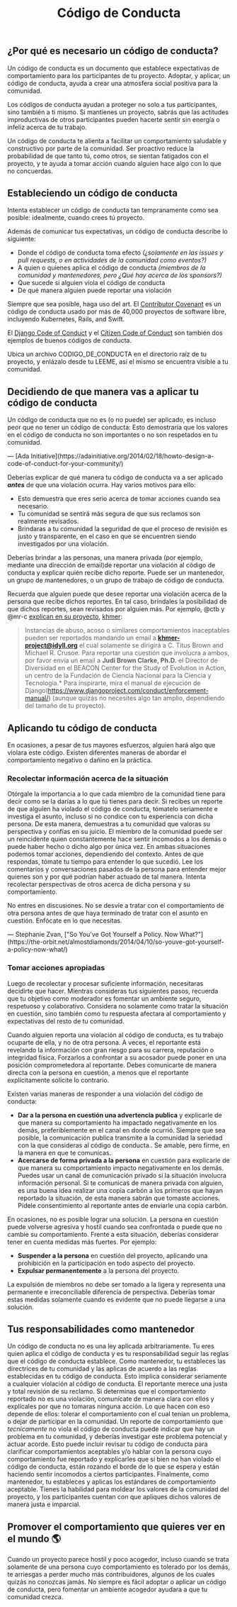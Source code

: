 ﻿---
locale: es-AR
title: C&oacute;digo de Conducta
description: Facilitar el comportamiento sano y constructivo, adoptando y aplicando un c&oacute;digo de conducta.
class: coc
toc:
  Por-qu&eacute;-es-necesario-un-c&oacute;digo-de-conducta: "¿Por qu&eacute; es necesario un c&oacute;digo de conducta?"
  Estableciendo-un-c&oacute;digo-de-conducta: "Estableciendo un c&oacute;digo de conducta"
  Decidiendo-de-qu&eacute;-manera-vas-a-aplicar-tu-c&oacute;digo-de-conducta: "Decidiendo de qu&eacute; manera vas a aplicar tu c&oacute;digo de conducta"
  Aplicando-tu-c&oacute;digo-de-conducta: " Aplicando tu c&oacute;digo de conducta"
order: 8
imagen: /assets/images/cards/coc.png
---

## ¿Por qu&eacute; es necesario un c&oacute;digo de conducta?

Un c&oacute;digo de conducta es un documento que establece expectativas de comportamiento para los participantes de tu proyecto. Adoptar, y aplicar, un c&oacute;digo de conducta, ayuda a crear una atmosfera social positiva para la comunidad.

Los c&oacute;digos de conducta ayudan a proteger no solo a tus participantes, sino tambi&eacute;n a ti mismo. Si mantienes un proyecto, sabr&aacute;s que las actitudes improductivas de otros participantes pueden hacerte sentir sin energ&iacute;a o infeliz acerca de tu trabajo.

Un c&oacute;digo de conducta te alienta a facilitar un comportamiento saludable y constructivo por parte de la comunidad. Ser proactivo reduce la probabilidad de que tanto t&uacute;, como otros, se sientan fatigados con el proyecto, y te ayuda a tomar acci&oacute;n cuando alguien hace algo con lo que no concuerdas.

## Estableciendo un c&oacute;digo de conducta

Intenta establecer un c&oacute;digo de conducta tan tempranamente como sea posible: idealmente, cuando crees t&uacute; proyecto.

Adem&aacute;s de comunicar tus expectativas, un c&oacute;digo de conducta describe lo siguiente:
*	Donde el c&oacute;digo de conducta toma efecto _(¿solamente en las issues y pull requests, o en actividades de la comunidad como eventos?)_
*	A quien o quienes aplica el c&oacute;digo de conducta _(miembros de la comunidad y mantenedores, pero ¿Qu&eacute; hay acerca de los sponsors?)_
*	Que sucede si alguien viola el c&oacute;digo de conducta
*	De qu&eacute; manera alguien puede reportar una violaci&oacute;n

Siempre que sea posible, haga uso del art. El [Contributor Covenant](http://contributor-covenant.org/) es un c&oacute;digo de conducta usado por m&aacute;s de 40,000 proyectos de software libre, incluyendo Kubernetes, Rails, and Swift.

El [Django Code of Conduct](https://www.djangoproject.com/conduct/) y el [Citizen Code of Conduct](http://citizencodeofconduct.org/) son tambi&eacute;n dos ejemplos de buenos c&oacute;digos de conducta.

Ubica un archivo CODIGO_DE_CONDUCTA en el directorio ra&iacute;z de tu proyecto, y enl&aacute;zalo desde tu LEEME, as&iacute; el mismo se encuentra visible a tu comunidad.

## Decidiendo de que manera vas a aplicar tu c&oacute;digo de conducta

<aside markdown="1" class="pquote">
  Un c&oacute;digo de conducta que no es (o no puede) ser aplicado, es incluso peor que no tener un c&oacute;digo de conducta: Esto demostrar&iacute;a que los valores en el c&oacute;digo de conducta no son importantes o no son respetados en tu comunidad.
  <p markdown="1" class="pquote-credit">
— [Ada Initiative](https://adainitiative.org/2014/02/18/howto-design-a-code-of-conduct-for-your-community/)
  </p>
</aside>

Deber&iacute;as explicar de qu&eacute; manera tu c&oacute;digo de conducta va a ser aplicado **_antes_** de que una violaci&oacute;n ocurra. Hay varios motivos para ello:

*	Esto demuestra que eres serio acerca de tomar acciones cuando sea necesario.
*	Tu comunidad se sentir&aacute; m&aacute;s segura de que sus reclamos son realmente revisados.
*	Brindaras a tu comunidad la seguridad de que el proceso de revisi&oacute;n es justo y transparente, en el caso en que se encuentren siendo investigados por una violaci&oacute;n.

Deber&iacute;as brindar a las personas, una manera privada (por ejemplo, mediante una direcci&oacute;n de email)de reportar una violaci&oacute;n al c&oacute;digo de conducta y explicar qui&eacute;n recibe dicho reporte. Puede ser un mantenedor, un grupo de mantenedores, o un grupo de trabajo de c&oacute;digo de conducta.

Recuerda que alguien puede que desee reportar una violaci&oacute;n acerca de la persona que recibe dichos reportes. En tal caso, br&iacute;ndales la posibilidad de que dichos reportes, sean revisados por alguien m&aacute;s. Por ejemplo, @ctb y @mr-c [explican en su proyecto](https://github.com/dib-lab/khmer/blob/master/CODE_OF_CONDUCT.rst), [khmer](https://github.com/dib-lab/khmer):

>Instancias de abuso, acoso o similares comportamientos inaceptables pueden ser reportados mandando un email a **khmer-project@idyll.org** el cual solamente se dirigir&aacute; a C. Titus Brown and Michael R. Crusoe. Para reportar una cuesti&oacute;n que involucra a ambos, por favor env&iacute;a un email a **Judi Brown Clarke, Ph.D.** el Director de Diversidad en el BEACON Center for the Study of Evolution in Action, un centro de la Fundaci&oacute;n de Ciencia Nacional para la Ciencia y Tecnologia.*
Para inspirarte, mira el manual de ejecuci&oacute;n de Django(https://www.djangoproject.com/conduct/enforcement-manual/)  (aunque quiz&aacute;s no necesites algo tan amplio, dependiendo del tama&ntilde;o de tu proyecto).
## Aplicando tu c&oacute;digo de conducta
En ocasiones, a pesar de tus mayores esfuerzos, alguien har&aacute; algo que violara este c&oacute;digo. Existen diferentes maneras de abordar el comportamiento negativo o da&ntilde;ino en la pr&aacute;ctica.
### Recolectar informaci&oacute;n acerca de la situaci&oacute;n
Ot&oacute;rgale la importancia a lo que cada miembro de la comunidad tiene para decir como se la dar&iacute;as a lo que t&uacute; tienes para decir. Si recibes un reporte de que alguien ha violado el c&oacute;digo de conducta, t&oacute;matelo seriamente e investiga el asunto, incluso si no condice con tu experiencia con dicha persona. De esta manera, demuestras a tu comunidad que valoras su perspectiva y conf&iacute;as en su juicio.
El miembro de la comunidad puede ser un reincidente quien constantemente hace sentir incomodos a los dem&aacute;s o puede haber hecho o dicho algo por &uacute;nica vez. En ambas situaciones podemos tomar acciones, dependiendo del contexto.
Antes de que respondas, t&oacute;mate tu tiempo para entender lo que sucedi&oacute;. Lee los comentarios y conversaciones pasados de la persona para entender mejor quienes son y por qu&eacute; podr&iacute;an haber actuado de tal manera. Intenta recolectar perspectivas de otros acerca de dicha persona y su comportamiento.
<aside markdown="1" class="pquote">
  No entres en discusiones. No se desv&iacute;e a tratar con el comportamiento de otra persona antes de que haya terminado de tratar con el asunto en cuesti&oacute;n. Enf&oacute;cate en lo que necesitas.
  <p markdown="1" class="pquote-credit">
— Stephanie Zvan, ["So You've Got Yourself a Policy. Now What?"](https://the-orbit.net/almostdiamonds/2014/04/10/so-youve-got-yourself-a-policy-now-what/)
  </p>
</aside>

### Tomar acciones apropiadas

Luego de recolectar y procesar suficiente informaci&oacute;n, necesitaras decidirte que hacer. Mientras consideras tus siguientes pasos, recuerda que tu objetivo como moderador es fomentar un ambiente seguro, respetuoso y colaborativo. Considera no solamente como tratar la situaci&oacute;n en cuesti&oacute;n, sino tambi&eacute;n como tu respuesta afectara al comportamiento y expectativas del resto de tu comunidad.

Cuando alguien reporta una violaci&oacute;n al c&oacute;digo de conducta, es tu trabajo ocuparte de ella, y no de otra persona. A veces, el reportante est&aacute; revelando la informaci&oacute;n con gran riesgo para su carrera, reputaci&oacute;n o integridad f&iacute;sica. Forzarlos a confrontar a su acosador puede poner en una posici&oacute;n comprometedora al reportante. Debes comunicarte de manera directa con la persona en cuesti&oacute;n, a menos que el reportante expl&iacute;citamente solicite lo contrario.

Existen varias maneras de responder a una violaci&oacute;n del c&oacute;digo de conducta:

* **Dar a la persona en cuesti&oacute;n una advertencia publica** y explicarle de que manera su comportamiento ha impactado negativamente en los dem&aacute;s, preferiblemente en el canal en donde ocurri&oacute;. Siempre que sea posible, la comunicaci&oacute;n publica transmite a la comunidad la seriedad con la que consideras al c&oacute;digo de conducta.. Se amable, pero firme, en la manera en que te comunicas.
* **Acercarse de forma privada a la persona** en cuesti&oacute;n para explicarle de que manera su comportamiento impacto negativamente en los dem&aacute;s. Puedes usar un canal de comunicaci&oacute;n privado si la situaci&oacute;n involucra informaci&oacute;n personal. Si te comunicas de manera privada con alguien, es una buena idea realizar una copia carb&oacute;n a los primeros que hayan reportado la situaci&oacute;n, de esta manera sabr&aacute;n que tomaste acciones. P&iacute;dele consentimiento al reportante antes de enviarle una copia carb&oacute;n.

En ocasiones, no es posible lograr una soluci&oacute;n. La persona en cuesti&oacute;n puede volverse agresiva y hostil cuando sea confrontada o puede que no cambie su comportamiento. Frente a esta situaci&oacute;n, deber&iacute;as considerar tener en cuenta medidas m&aacute;s fuertes. Por ejemplo:

* **Suspender a la persona** en cuesti&oacute;n del proyecto, aplicando una prohibici&oacute;n en la participaci&oacute;n en todo aspecto del proyecto.
* **Expulsar permanentemente** a la persona del proyecto.

La expulsi&oacute;n de miembros no debe ser tomado a la ligera y representa una permanente e irreconciliable diferencia de perspectiva. Deber&iacute;as tomar estas medidas solamente cuando es evidente que no puede llegarse a una soluci&oacute;n.

## Tus responsabilidades como mantenedor
Un c&oacute;digo de conducta no es una ley aplicada arbitrariamente. Tu eres quien aplica el c&oacute;digo de conducta y es tu responsabilidad seguir las reglas que el c&oacute;digo de conducta establece.
Como mantenedor, tu estableces las directrices de tu comunidad y las aplicas de acuerdo a las reglas establecidas en tu c&oacute;digo de conducta. Esto implica considerar seriamente a cualquier violaci&oacute;n al c&oacute;digo de conducta. El reportante merece una justa y total revisi&oacute;n de su reclamo. Si determinas que el comportamiento reportado no es una violaci&oacute;n, comun&iacute;cate de manera clara con ellos y expl&iacute;cales por que no tomaras ninguna acci&oacute;n. Lo que hacen con eso depende de ellos: tolerar el comportamiento con el cual ten&iacute;an un problema, o dejar de participar en la comunidad.
Un reporte de comportamiento que _tecnicamente_ no viola el c&oacute;digo de conducta puede indicar que hay un problema en tu comunidad, y deber&iacute;as investigar este problema potencial y actuar acorde. Esto puede incluir revisar tu c&oacute;digo de conducta para clarificar comportamientos aceptables y/o hablar con la persona cuyo comportamiento fue reportado y explicarles que si bien no han violado el c&oacute;digo de conducta, est&aacute;n rozando el borde de lo que se espera y est&aacute;n haciendo sentir incomodos a ciertos participantes.
Finalmente, como mantenedor, tu estableces y aplicas los est&aacute;ndares de comportamiento aceptable. Tienes la habilidad para moldear los valores de la comunidad del proyecto, y los participantes cuentan con que apliques dichos valores de manera justa e imparcial.
## Promover el comportamiento que quieres ver en el mundo 🌎
Cuando un proyecto parece hostil y poco acogedor, incluso cuando se trata solamente de una persona cuyo comportamiento es tolerado por los dem&aacute;s, te arriesgas a perder mucho m&aacute;s contribuidores, algunos de los cuales quiz&aacute;s no conozcas jam&aacute;s. No siempre es f&aacute;cil adoptar o aplicar un c&oacute;digo de conducta, pero fomentar un ambiente acogedor ayudara a que tu comunidad crezca.
